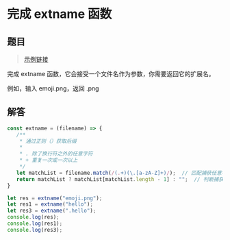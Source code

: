 # 完成 extname 函数
<ClientOnly>
  <Valine></Valine>
</ClientOnly>

## 题目
> [示例链接](https://freshhu.github.io/blog_code/algorithm/script-oj/classic-questions/classic-questions-2)

完成 extname 函数，它会接受一个文件名作为参数，你需要返回它的扩展名。


例如，输入 emoji.png，返回 .png

## 解答
```js
const extname = (filename) => {
   /**
    * 通过正则（）获取后缀
    * 
    * . 除了换行符之外的任意字符
    * + 重复一次或一次以上
    */
   let matchList = filename.match(/(.+)(\.[a-zA-Z]+)/);  // 匹配捕获任意字符出现一次或一次以上，后面连接".任意字母"
   return matchList ? matchList[matchList.length - 1] : "";  // 判断捕获后的数据,如果存在数组(不为null)，则值取数组索引length-1，否则值为空
}

let res = extname("emoji.png");
let res1 = extname("hello");
let res3 = extname(".hello");
console.log(res);
console.log(res1);
console.log(res3);
```